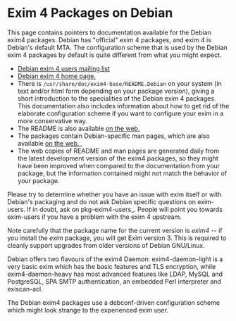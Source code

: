 Exim 4 Packages on Debian
=========================

This page contains pointers to documentation available for the Debian
exim4 packages. Debian has "official" exim 4 packages, and exim 4 is
Debian's default MTA. The configuration scheme that is used by the
Debian exim 4 packages by default is quite different from what you might
expect.
-   [Debian exim 4 users mailing
    list](..%20_pkg-exim4-users:%20http://lists.alioth.debian.org/mailman/listinfo/pkg-exim4-users)
-   [Debian exim 4 home page.](http://pkg-exim4.alioth.debian.org)
-   There is `/usr/share/doc/exim4-base/README.Debian` on your system
    (in text and/or html form depending on your package version), giving
    a short introduction to the specialities of the Debian exim 4
    packages. This documentation also includes information about how to
    get rid of the elaborate configuration scheme if you want to
    configure your exim in a more conservative way.
-   The README is also available [on the
    web.](http://pkg-exim4.alioth.debian.org/README/README.Debian.html)
-   The packages contain Debian-specific man pages, which are also
    available [on the
    web.](http://pkg-exim4.alioth.debian.org/README/)\_
-   The web copies of README and man pages are generated daily from the
    latest development version of the exim4 packages, so they might have
    been improved when compared to the documentation from your package,
    but the information contained might not match the behavior of your
    package.

Please try to determine whether you have an issue with exim itself or
with Debian's packaging and do not ask Debian specific questions on
exim-users. If in doubt, ask on pkg-exim4-users\_. People will point you
towards exim-users if you have a problem with the exim 4 upstream.

Note carefully that the package name for the current version is *exim4*
-- if you install the *exim* package, you will get Exim version 3. This
is required to cleanly support upgrades from older versions of Debian
GNU/Linux.

Debian offers two flavours of the exim4 Daemon: exim4-daemon-light is a
very basic exim which has the basic features and TLS encryption, while
exim4-daemon-heavy has most advanced features like LDAP, MySQL and
PostgreSQL, SPA SMTP authentication, an embedded Perl interpreter and
exiscan-acl.

The Debian exim4 packages use a debconf-driven configuration scheme
which might look strange to the experienced exim user.
